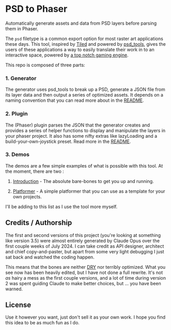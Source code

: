 # PSD to Phaser 

Automatically generate assets and data from PSD layers before parsing them in Phaser.  

The `psd` filetype is a common export option for most raster art applications these days.  This tool, inspired by [Tiled](https://www.mapeditor.org/) and powered by [psd_tools](https://pypi.org/project/psd-tools/), gives the users of these applications a way to easily translate their work in to an interactive space, powered by [a top notch gaming engine](https://phaser.io/).

This repo is composed of three parts: 

### 1. Generator

The generator uses psd_tools to break up a PSD, generate a JSON file from its layer data and then output a series of optimized assets.  It depends on a naming convention that you can read more about in the [README](./generator/README.md).

### 2. Plugin

The (Phaser) plugin parses the JSON that the generator creates and provides a series of helper functions to display and manipulate the layers in your phaser project. It also has some nifty extras like lazyLoading and a build-your-own-joystick preset. Read more in the [README](./plugin/README.md).

### 3. Demos

The demos are a few simple examples of what is possible with this tool.  At the moment, there are two : 

1. [Introduction](/demos/1_introduction/) - The absolute bare-bones to get you up and running.

2. [Platformer](/demos/2_platformer/) - A simple platformer that you can use as a template for your own projects.

I'll be adding to this list as I use the tool more myself.


## Credits / Authorship

The first and second versions of this project (you're looking at something like version 3.5) were almost entirely generated by Claude Opus over the first couple weeks of July 2024. I can take credit as API designer, architect and chief copy-and-paster, but apart from some very light debugging I just sat back and watched the coding happen. 

This means that the bones are neither [DRY](https://en.wikipedia.org/wiki/Don%27t_repeat_yourself) nor terribly optimized.  What you see now has been heavily edited, but I have not done a full rewrite.  It's not _as_ hairy a mess as the first couple versions, and a lot of time during version 2 was spent guiding Claude to make better choices, but ... you have been warned.

## License

Use it however you want, just don't sell it as your own work. I hope you find this idea to be as much fun as I do.